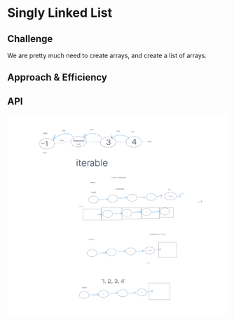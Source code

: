 # Singly Linked List

## Challenge
We are pretty much need to create arrays, and create a list of arrays.

## Approach & Efficiency


## API
![Lab-5-UML](../Images/Challenge-5.png)
